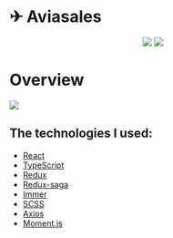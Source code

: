 # ✈ Aviasales

<p align="center">
  <img src="https://github.com/shock-dev/aviasales-react-typescript/actions/workflows/deploy.yml/badge.svg">
  <img src="https://img.shields.io/badge/license-MIT-blue.svg">
</p>

# Overview

<img src="https://sun9-8.userapi.com/impg/z6WdbFoiI3VR02W-QJRuKe9ROEmcI2-KiCG0jw/U7AixPeZRL0.jpg?size=1382x777&quality=96&sign=f8ffd994c4f05e0aa93b9cb2f3289915&type=album" />

## The technologies I used:

- [React](https://reactjs.org)
- [TypeScript](https://www.typescriptlang.org)
- [Redux](https://redux.js.org)
- [Redux-saga](https://redux-saga.js.org)
- [Immer](https://immerjs.github.io/immer)
- [SCSS](https://sass-lang.com)
- [Axios](https://axios-http.com)
- [Moment.js](https://momentjs.com)
